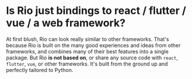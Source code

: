 # Is Rio just bindings to react / flutter / vue / a web framework?

At first blush, Rio can look really similar to other frameworks. That's because
Rio is built on the many good experiences and ideas from other frameworks, and
combines many of their best features into a single package. But Rio **is not
based on**, or share any source code with `react`, `flutter`, `vue`, or other
frameworks. It's built from the ground up and perfectly tailored to Python.
